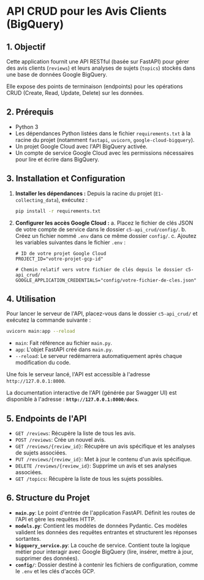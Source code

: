 # API CRUD pour les Avis Clients (BigQuery)

## 1. Objectif

Cette application fournit une API RESTful (basée sur FastAPI) pour gérer des avis clients (`reviews`) et leurs analyses de sujets (`topics`) stockés dans une base de données Google BigQuery.

Elle expose des points de terminaison (endpoints) pour les opérations CRUD (Create, Read, Update, Delete) sur les données.

## 2. Prérequis

*   Python 3
*   Les dépendances Python listées dans le fichier `requirements.txt` à la racine du projet (notamment `fastapi`, `uvicorn`, `google-cloud-bigquery`).
*   Un projet Google Cloud avec l'API BigQuery activée.
*   Un compte de service Google Cloud avec les permissions nécessaires pour lire et écrire dans BigQuery.

## 3. Installation et Configuration

1.  **Installer les dépendances :**
    Depuis la racine du projet (`E1-collecting_data`), exécutez :
    ```bash
    pip install -r requirements.txt
    ```

2.  **Configurer les accès Google Cloud :**
    a. Placez le fichier de clés JSON de votre compte de service dans le dossier `c5-api_crud/config/`.
    b. Créez un fichier nommé `.env` dans ce même dossier `config/`.
    c. Ajoutez les variables suivantes dans le fichier `.env` :
    ```
    # ID de votre projet Google Cloud
    PROJECT_ID="votre-projet-gcp-id"

    # Chemin relatif vers votre fichier de clés depuis le dossier c5-api_crud/
    GOOGLE_APPLICATION_CREDENTIALS="config/votre-fichier-de-cles.json"
    ```

## 4. Utilisation

Pour lancer le serveur de l'API, placez-vous dans le dossier `c5-api_crud/` et exécutez la commande suivante :

```bash
uvicorn main:app --reload
```

*   `main`: Fait référence au fichier `main.py`.
*   `app`: L'objet FastAPI créé dans `main.py`.
*   `--reload`: Le serveur redémarrera automatiquement après chaque modification du code.

Une fois le serveur lancé, l'API est accessible à l'adresse `http://127.0.0.1:8000`.

La documentation interactive de l'API (générée par Swagger UI) est disponible à l'adresse : **`http://127.0.0.1:8000/docs`**.

## 5. Endpoints de l'API

*   `GET /reviews`: Récupère la liste de tous les avis.
*   `POST /reviews`: Crée un nouvel avis.
*   `GET /reviews/{review_id}`: Récupère un avis spécifique et les analyses de sujets associées.
*   `PUT /reviews/{review_id}`: Met à jour le contenu d'un avis spécifique.
*   `DELETE /reviews/{review_id}`: Supprime un avis et ses analyses associées.
*   `GET /topics`: Récupère la liste de tous les sujets possibles.

## 6. Structure du Projet

*   **`main.py`**: Le point d'entrée de l'application FastAPI. Définit les routes de l'API et gère les requêtes HTTP.
*   **`models.py`**: Contient les modèles de données Pydantic. Ces modèles valident les données des requêtes entrantes et structurent les réponses sortantes.
*   **`bigquery_service.py`**: La couche de service. Contient toute la logique métier pour interagir avec Google BigQuery (lire, insérer, mettre à jour, supprimer des données).
*   **`config/`**: Dossier destiné à contenir les fichiers de configuration, comme le `.env` et les clés d'accès GCP.
